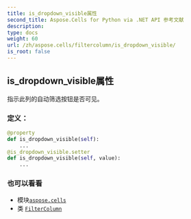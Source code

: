 ```yaml
---
title: is_dropdown_visible属性
second_title: Aspose.Cells for Python via .NET API 参考文献
description:
type: docs
weight: 60
url: /zh/aspose.cells/filtercolumn/is_dropdown_visible/
is_root: false
---
```

## is_dropdown_visible属性

指示此列的自动筛选按钮是否可见。
### 定义：
```python
@property
def is_dropdown_visible(self):
    ...
@is_dropdown_visible.setter
def is_dropdown_visible(self, value):
    ...
```

### 也可以看看
* 模块[`aspose.cells`](../../)
* 类 [`FilterColumn`](/cells/python-net/zh/aspose.cells/filtercolumn)
